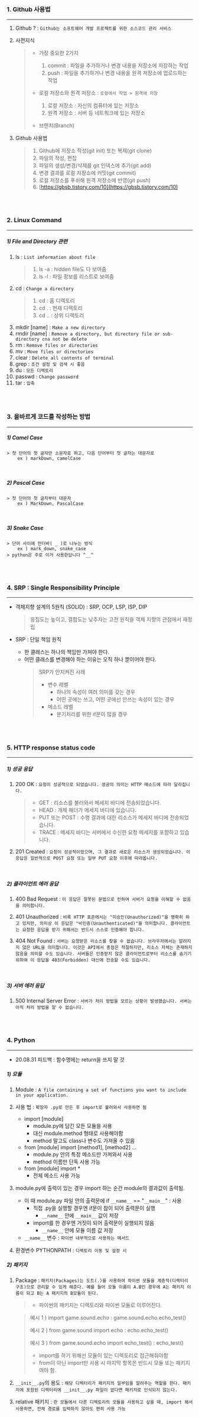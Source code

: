 ### 1. Github 사용법
***
1. Github ? : `Github는 소프트웨어 개발 프로젝트를 위한 소스코드 관리 서비스`

2. 사전지식
    > - 가장 중요한 2가지
    >   1. commit : 파일을 추가하거나 변경 내용을 저장소에 저장하는 작업
    >   2. push : 파일을 추가하거나 변경 내용을 원격 저장소에 업로드하는 작업
    > 
    > - 로컬 저장소와 원격 저장소 : `로컬에서 작업 > 원격에 저장`
    >   1. 로컬 저장소 : 자신의 컴퓨터에 있는 저장소
    >   2. 원격 저장소 : 서버 등 네트워크에 있는 저장소
    >
    > - 브랜치(Branch)
    
3. Github 사용법
    > 1. Github에 저장소 작성(git init) 또는 복제(git clone)
    > 2. 파일의 작성, 편집
    > 3. 파일의 생성/변경/삭제를 git 인덱스에 추가(git add)
    > 4. 변경 결과를 로컬 저장소에 커밋(git commit)
    > 5. 로컬 저장소를 푸쉬해 원격 저장소에 반영(git push)
    > 6. [https://gbsb.tistory.com/10](https://gbsb.tistory.com/10)

<br>
<br>

### 2. Linux Command
***
##### 1) File and Directory 관련

1. ls : `List imformation about file`
    > 1. ls -a : hidden file도 다 보여줌
    > 2. ls -l : 파일 정보를 리스트로 보여줌
2. cd : `Change a directory`
    > 1. cd : 홈 디렉토리
    > 2. cd . : 현재 디렉토리
    > 3. cd .. : 상위 디렉토리
3. mkdir [name] : `Make a new directory`
4. rmdir [name] : `Remove a directory, but directory file or sub-directory cna not be delete`
5. rm  : `Remove files or directories`
6. mv : `Move files or directories`
7. clear : `Delete all contents of terminal`
8. grep : `조건 설정 및 검색 시 좋음`
9. du : `모든 디렉토리`
10. passwd : `Change password`
11. tar : `압축`

<br>
<br>

### 3. 올바르게 코드를 작성하는 방법
***
##### 1) Camel Case
    > 첫 단어의 첫 글자만 소문자로 하고, 다음 단어부터 첫 글자는 대문자로
        ex ) markDown, camelCase

<br>

##### 2) Pascal Case
    > 첫 단어의 첫 글자부터 대문자
        ex ) MarkDown, PascalCase
    
<br>

##### 3) Snake Case
    > 단어 사이에 언더바( _ )로 나누는 방식
        ex ) mark_down, snake_case
    > python은 주로 이거 사용한답니다 ^__^


<br>
<br>

### 4. SRP : Single Responsibility Principle
***
- 객체지향 설계의 5원칙 (SOLID) : SRP, OCP, LSP, ISP, DIP
    > 응집도는 높이고, 결합도는 낮추자는 고전 원칙을 객체 지향의 관점에서 재정립

- SRP : 단일 책임 원칙
    - 한 클래스는 하나의 책임만 가져야 한다.
    - 어떤 클래스를 변경해야 하는 이유는 오직 하나 뿐이어야 한다.
        > SRP가 안지켜진 사례
        >   - 변수 레벨
        >       - 하나의 속성이 여러 의미를 갖는 경우
        >       - 어떤 곳에는 쓰고, 어떤 곳에선 안쓰는 속성이 있는 경우
        >   - 메소드 레벨
        >       - 분기처리를 위한 if문이 많을 경우


<br>
<br>

### 5. HTTP response status code
***
##### 1) 성공 응답

1. 200 OK : `요청이 성공적으로 되었습니다. 성공의 의미는 HTTP 메소드에 따라 달라집니다.`
    > - GET : 리소스를 불러와서 메세지 바디에 전송되었습니다.
    > - HEAD : 개체 해더가 메세지 바디에 있습니다.
    > - PUT 또는 POST : 수행 결과에 대한 리소스가 메세지 바디에 전송되었습니다.
    > - TRACE : 메세지 바디는 서버에서 수신한 요청 메세지를 포함하고 있습니다.

2. 201 Created : `요청이 성공적이었으며, 그 결과로 새로운 리소스가 생성되었습니다.
이 응답은 일반적으로 POST 요청 또는 일부 PUT 요청 이후에 따라옵니다.`

<br>

##### 2) 클라이언트 에러 응답

1. 400 Bad Request : `이 응답은 잘못된 문법으로 인하여 서버가 요청을 이해할 수 없음을 의미합니다.`

2. 401 Unauthorized : `비록 HTTP 표준에서는 "미승인(Unauthorized)"을 명확히 하고 있지만,
의미상 이 응답은 "비인증(Unauthenticated)"을 의미합니다. 클라이언트는 요청한 응답을 받기 위해서는 반드시
스스로 인증해야 합니다.`

3. 404 Not Found : `서버는 요청받은 리소스를 찾을 수 없습니다. 브라우저에서는 알려지지 않은
URL을 의미합니다. 이것은 API에서 종점은 적절하지만, 리소스 자체는 존재하지 않음을 의미할 수도 있습니다.
서버들은 인증받지 않은 클라이언트로부터 리소스를 숨기기 위하여 이 응답을 403(Forbidden) 대신에 전송할 수도 있습니다.`

<br>

##### 3) 서버 에러 응답

1. 500 Internal Server Error : `서버가 처리 방법을 모르는 상황이 발생했습니다. 서버는 아직 처리 방법을 알 수 없습니다.`


<br>
<br>

### 4. Python
***
* 20.08.31 피드백 : 함수명에는 return을 쓰지 말 것

##### 1) 모듈

1. Module : `A file containing a set of functions you want to include in your application.`

2. 사용 법 : `확장자 .py로 만든 후 import로 불러와서 사용하면 됨`
    - import [module]
        - module.py에 담긴 모든 모듈을 사용
        - 대신 module.method 형태로 사용해야함
        - method 말고도 class나 변수도 가져올 수 있음
    - from [module] import [method1], [method2] ...
        - module.py 안의 특정 메소드만 가져와서 사용
        - method 이름만 단독 사용 가능
    - from [module] import *
        - 전체 메소드 사용 가능

3. module.py에 출력이 있는 경우 import 하는 순간 module의 결과값이 출력됨.
    - 이 때 module.py 파일 안의 출력문에 if `__name__` == "`__main__`" : 사용
        - 직접 .py을 실행할 경우엔 if문이 참이 되어 출력문이 실행
            - `__name__` 안에 `__main__` 값이 저장 
        - import를 한 경우엔 거짓이 되어 출력문이 실행되지 않음
            - `__name__` 안에 모듈 이름 값 저장
    - `__name__` 변수 : `파이썬 내부적으로 사용하는 메서드`
    
4. 환경변수 PYTHONPATH : `디렉토리 이동 및 설정 시`
    
##### 2) 패키지

1. Package : `패키지(Packages)는 도트(.)를 사용하여 파이썬 모듈을 계층적(디렉터리 구조)으로 관리할 수 있게 해준다.
예를 들어 모듈 이름이 A.B인 경우에 A는 패키지 이름이 되고 B는 A 패키지의 B모듈이 된다.`
    > - 파이썬의 패키지는 디렉토리와 파이썬 모듈로 이루어진다.
    
    > 예시 1 ) import game.sound.echo
       : game.sound.echo.echo_test()                    
    > 
    > 예시 2 ) from game.sound import echo
       : echo.echo_test()
    >
    > 예시 3 ) from game.sound.echo import echo_test()
       : echo_test()
    >
    > - import를 하기 위해선 모듈이 있는 디렉토리로 접근해줘야함
    > - from이 아닌 import만 사용 시 마지막 항목은 반드시 모듈 또는 패키지여야 함.
 
2. `__init__.py`의 용도 : `해당 디렉터리가 패키지의 일부임을 알려주는 역할을 한다.
패키지에 포함된 디렉터리에 __init__.py 파일이 없다면 패키지로 인식되지 않는다.`

3. relative 패키지 : `한 모듈에서 다른 디렉토리의 모듈을 사용하고 싶을 때, import 해서 사용하면,
전체 경로를 입력하지 않아도 편히 사용 가능`

